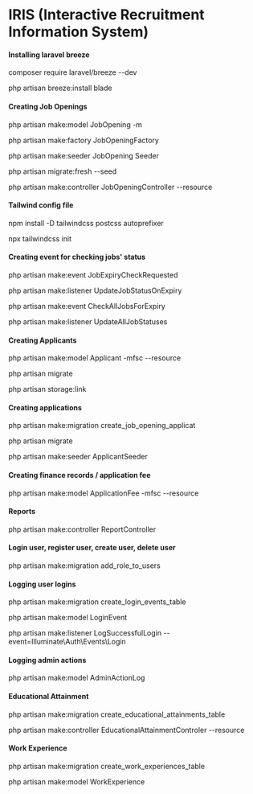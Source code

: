 # IRIS (Interactive Recruitment Information System)

#### Installing laravel breeze

composer require laravel/breeze --dev

php artisan breeze:install blade

#### Creating Job Openings

php artisan make:model JobOpening -m

php artisan make:factory JobOpeningFactory

php artisan make:seeder JobOpening Seeder

php artisan migrate:fresh --seed

php artisan make:controller JobOpeningController --resource

#### Tailwind config file

npm install -D tailwindcss postcss autoprefixer

npx tailwindcss init

#### Creating event for checking jobs' status

php artisan make:event JobExpiryCheckRequested

php artisan make:listener UpdateJobStatusOnExpiry

php artisan make:event CheckAllJobsForExpiry

php artisan make:listener UpdateAllJobStatuses

#### Creating Applicants

php artisan make:model Applicant -mfsc --resource

php artisan migrate

php artisan storage:link

#### Creating applications

php artisan make:migration create_job_opening_applicat

php artisan migrate

php artisan make:seeder ApplicantSeeder

#### Creating finance records / application fee

php artisan make:model ApplicationFee -mfsc --resource

#### Reports

php artisan make:controller ReportController

#### Login user, register user, create user, delete user

php artisan make:migration add_role_to_users

#### Logging user logins

php artisan make:migration create_login_events_table

php artisan make:model LoginEvent

php artisan make:listener LogSuccessfulLogin --event=Illuminate\Auth\Events\Login

#### Logging admin actions

php artisan make:model AdminActionLog

#### Educational Attainment

php artisan make:migration create_educational_attainments_table

php artisan make:controller EducationalAttainmentControler --resource

#### Work Experience

php artisan make:migration create_work_experiences_table

php artisan make:model WorkExperience
